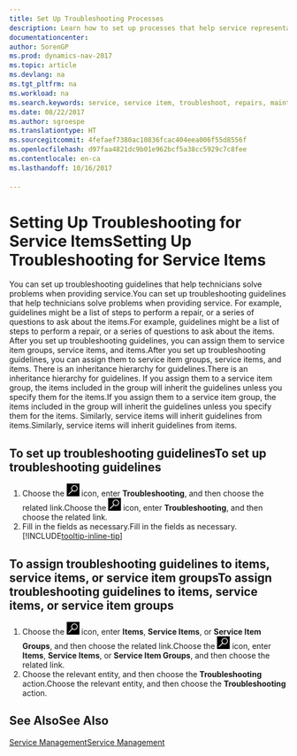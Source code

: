 ```yaml
---
title: Set Up Troubleshooting Processes
description: Learn how to set up processes that help service representatives identify and resolve issues with service items.
documentationcenter: 
author: SorenGP
ms.prod: dynamics-nav-2017
ms.topic: article
ms.devlang: na
ms.tgt_pltfrm: na
ms.workload: na
ms.search.keywords: service, service item, troubleshoot, repairs, maintenance
ms.date: 08/22/2017
ms.author: sgroespe
ms.translationtype: HT
ms.sourcegitcommit: 4fefaef7380ac10836fcac404eea006f55d8556f
ms.openlocfilehash: d97faa4821dc9b01e962bcf5a38cc5929c7c8fee
ms.contentlocale: en-ca
ms.lasthandoff: 10/16/2017

---
```


# <a name="setting-up-troubleshooting-for-service-items"></a><span data-ttu-id="83187-103">Setting Up Troubleshooting for Service Items</span><span class="sxs-lookup"><span data-stu-id="83187-103">Setting Up Troubleshooting for Service Items</span></span>
<span data-ttu-id="83187-104">You can set up troubleshooting guidelines that help technicians solve problems when providing service.</span><span class="sxs-lookup"><span data-stu-id="83187-104">You can set up troubleshooting guidelines that help technicians solve problems when providing service.</span></span> <span data-ttu-id="83187-105">For example, guidelines might be a list of steps to perform a repair, or a series of questions to ask about the items.</span><span class="sxs-lookup"><span data-stu-id="83187-105">For example, guidelines might be a list of steps to perform a repair, or a series of questions to ask about the items.</span></span> <span data-ttu-id="83187-106">After you set up troubleshooting guidelines, you can assign them to service item groups, service items, and items.</span><span class="sxs-lookup"><span data-stu-id="83187-106">After you set up troubleshooting guidelines, you can assign them to service item groups, service items, and items.</span></span> <span data-ttu-id="83187-107">There is an inheritance hierarchy for guidelines.</span><span class="sxs-lookup"><span data-stu-id="83187-107">There is an inheritance hierarchy for guidelines.</span></span> <span data-ttu-id="83187-108">If you assign them to a service item group, the items included in the group will inherit the guidelines unless you specify them for the items.</span><span class="sxs-lookup"><span data-stu-id="83187-108">If you assign them to a service item group, the items included in the group will inherit the guidelines unless you specify them for the items.</span></span> <span data-ttu-id="83187-109">Similarly, service items will inherit guidelines from items.</span><span class="sxs-lookup"><span data-stu-id="83187-109">Similarly, service items will inherit guidelines from items.</span></span>  

## <a name="to-set-up-troubleshooting-guidelines"></a><span data-ttu-id="83187-110">To set up troubleshooting guidelines</span><span class="sxs-lookup"><span data-stu-id="83187-110">To set up troubleshooting guidelines</span></span>
1. <span data-ttu-id="83187-111">Choose the ![Search for Page or Report](media/ui-search/search_small.png "Search for Page or Report icon") icon, enter **Troubleshooting**, and then choose the related link.</span><span class="sxs-lookup"><span data-stu-id="83187-111">Choose the ![Search for Page or Report](media/ui-search/search_small.png "Search for Page or Report icon") icon, enter **Troubleshooting**, and then choose the related link.</span></span>  
2. <span data-ttu-id="83187-112">Fill in the fields as necessary.</span><span class="sxs-lookup"><span data-stu-id="83187-112">Fill in the fields as necessary.</span></span> [!INCLUDE[tooltip-inline-tip](includes/tooltip-inline-tip_md.md)]  

## <a name="to-assign-troubleshooting-guidelines-to-items-service-items-or-service-item-groups"></a><span data-ttu-id="83187-113">To assign troubleshooting guidelines to items, service items, or service item groups</span><span class="sxs-lookup"><span data-stu-id="83187-113">To assign troubleshooting guidelines to items, service items, or service item groups</span></span>
1. <span data-ttu-id="83187-114">Choose the ![Search for Page or Report](media/ui-search/search_small.png "Search for Page or Report icon") icon, enter **Items**, **Service Items**, or **Service Item Groups**, and then choose the related link.</span><span class="sxs-lookup"><span data-stu-id="83187-114">Choose the ![Search for Page or Report](media/ui-search/search_small.png "Search for Page or Report icon") icon, enter **Items**, **Service Items**, or **Service Item Groups**, and then choose the related link.</span></span>  
2. <span data-ttu-id="83187-115">Choose the relevant entity, and then choose the **Troubleshooting** action.</span><span class="sxs-lookup"><span data-stu-id="83187-115">Choose the relevant entity, and then choose the **Troubleshooting** action.</span></span>  

## <a name="see-also"></a><span data-ttu-id="83187-116">See Also</span><span class="sxs-lookup"><span data-stu-id="83187-116">See Also</span></span>
[<span data-ttu-id="83187-117">Service Management</span><span class="sxs-lookup"><span data-stu-id="83187-117">Service Management</span></span>](service-service.md)
